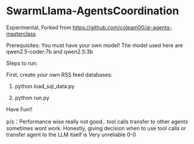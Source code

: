 # SwarmLlama-AgentsCoordination
Experimental, Forked from https://github.com/coleam00/ai-agents-masterclass  

Prerequisites:
You must have your own model! 
The model used here are qwen2.5-coder:7b and qwen2.5:3b 

Steps to run:

First, create your own RSS feed databases:
1. python load_sql_data.py 

2. python run.py

Have Fun!! 


p/s：Performance wise really not good.. tool calls transfer to other agents sometimes wont work.
Honestly, giving decision when to use tool calls or transfer agent to the LLM itself is Very unreliable 0-0 
